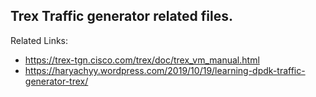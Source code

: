 ## Trex Traffic generator related files.
Related Links:
* https://trex-tgn.cisco.com/trex/doc/trex_vm_manual.html
* https://haryachyy.wordpress.com/2019/10/19/learning-dpdk-traffic-generator-trex/
